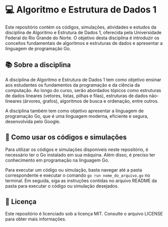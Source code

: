 # :computer: Algoritmo e Estrutura de Dados 1
Este repositório contém os códigos, simulações, atividades e estudos da disciplina de Algoritmo e Estrutura de Dados 1, oferecida pela Universidade Federal do Rio Grande do Norte. O objetivo desta disciplina é introduzir os conceitos fundamentais de algoritmos e estruturas de dados e apresentar a linguagem de programação Go.

## :books: Sobre a disciplina
A disciplina de Algoritmo e Estrutura de Dados 1 tem como objetivo ensinar aos estudantes os fundamentos da programação e da ciência da computação. Ao longo do curso, serão abordados tópicos como estruturas de dados lineares (vetores, listas, pilhas e filas), estruturas de dados não-lineares (árvores, grafos), algoritmos de busca e ordenação, entre outros.

A disciplina também tem como objetivo apresentar a linguagem de programação Go, que é uma linguagem moderna, eficiente e segura, desenvolvida pelo Google.

## :file_folder: Como usar os códigos e simulações
Para utilizar os códigos e simulações disponíveis neste repositório, é necessário ter o Go instalado em sua máquina. Além disso, é preciso ter conhecimento em programação na linguagem Go.

Para executar um código ou simulação, basta navegar até a pasta correspondente e executar o comando `go run nome_do_arquivo.go` no terminal. Em seguida, siga as instruções contidas no arquivo README da pasta para executar o código ou simulação desejados.

## :memo: Licença
Este repositório é licenciado sob a licença MIT. Consulte o arquivo LICENSE para obter mais informações.
